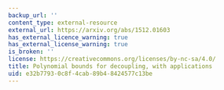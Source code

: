 ```yaml
---
backup_url: ''
content_type: external-resource
external_url: https://arxiv.org/abs/1512.01603
has_external_licence_warning: true
has_external_license_warning: true
is_broken: ''
license: https://creativecommons.org/licenses/by-nc-sa/4.0/
title: Polynomial bounds for decoupling, with applications
uid: e32b7793-0c8f-4cab-89b4-8424577c13be
---
```

